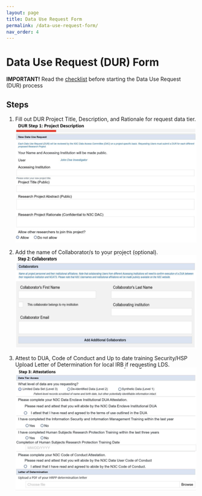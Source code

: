 ```yaml
---
layout: page
title: Data Use Request Form
permalink: /data-use-request-form/
nav_order: 4
---
```


# Data Use Request (DUR) Form

__IMPORTANT!__ Read the [checklist](https://covid.cd2h.org/Enclave_Registration_Checklist) before starting the Data Use Request (DUR) process

## Steps
1. Fill out DUR Project Title, Description, and Rationale for request data tier.
![DUA Step 1](https://github.com/NemoursResearch/N3C/blob/gh-pages/assets/images/DUR_Step_1.png?raw=true)

2. Add the name of Collaborator/s to your project (optional).
![DUA Step 2](https://github.com/NemoursResearch/N3C/blob/gh-pages/assets/images/DUR_Step_2.png?raw=true)

3. Attest to DUA, Code of Conduct and Up to date training Security/HSP Upload Letter of Determination for local IRB if requesting LDS.
![DUA Step 3](https://github.com/NemoursResearch/N3C/blob/gh-pages/assets/images/DUR_Step_3.png?raw=true)
